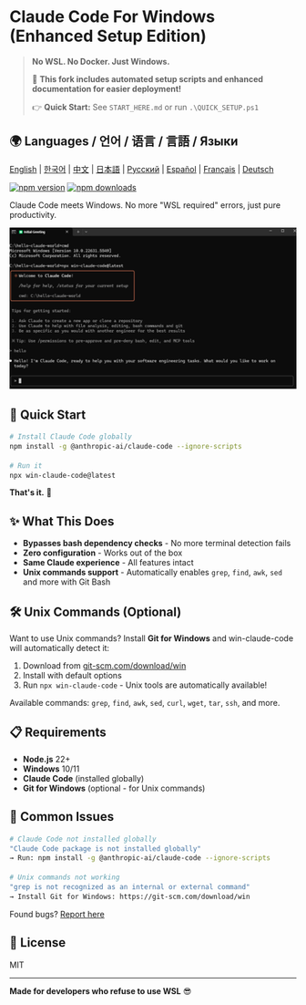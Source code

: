# Claude Code For Windows (Enhanced Setup Edition)

> **No WSL. No Docker. Just Windows.**
>
> 🎯 **This fork includes automated setup scripts and enhanced documentation for easier deployment!**
>
> 👉 **Quick Start:** See `START_HERE.md` or run `.\QUICK_SETUP.ps1`

## 🌍 Languages / 언어 / 语言 / 言語 / Языки

[English](README.md) | [한국어](docs/languages/README.ko.md) | [中文](docs/languages/README.zh.md) | [日本語](docs/languages/README.ja.md) | [Русский](docs/languages/README.ru.md) | [Español](docs/languages/README.es.md) | [Français](docs/languages/README.fr.md) | [Deutsch](docs/languages/README.de.md)

[![npm version](https://img.shields.io/npm/v/win-claude-code.svg)](https://npmjs.com/package/win-claude-code)
[![npm downloads](https://img.shields.io/npm/dm/win-claude-code.svg)](https://npmjs.com/package/win-claude-code)

Claude Code meets Windows. No more "WSL required" errors, just pure productivity.

![a.png](./images/a.png)

## 🚀 Quick Start

```bash
# Install Claude Code globally
npm install -g @anthropic-ai/claude-code --ignore-scripts

# Run it
npx win-claude-code@latest
```

**That's it.** 🎉

## ✨ What This Does

- **Bypasses bash dependency checks** - No more terminal detection fails
- **Zero configuration** - Works out of the box
- **Same Claude experience** - All features intact
- **Unix commands support** - Automatically enables `grep`, `find`, `awk`, `sed` and more with Git Bash

## 🛠️ Unix Commands (Optional)

Want to use Unix commands? Install **Git for Windows** and win-claude-code will automatically detect it:

1. Download from [git-scm.com/download/win](https://git-scm.com/download/win)
2. Install with default options
3. Run `npx win-claude-code` - Unix tools are automatically available!

Available commands: `grep`, `find`, `awk`, `sed`, `curl`, `wget`, `tar`, `ssh`, and more.

## 📋 Requirements

- **Node.js** 22+
- **Windows** 10/11
- **Claude Code** (installed globally)
- **Git for Windows** (optional - for Unix commands)

## 🐛 Common Issues

```bash
# Claude Code not installed globally
"Claude Code package is not installed globally"
→ Run: npm install -g @anthropic-ai/claude-code --ignore-scripts

# Unix commands not working
"grep is not recognized as an internal or external command"
→ Install Git for Windows: https://git-scm.com/download/win
```

Found bugs? [Report here](https://github.com/somersby10ml/win-claude-code/issues)

## 📜 License

MIT

---

**Made for developers who refuse to use WSL** 😎